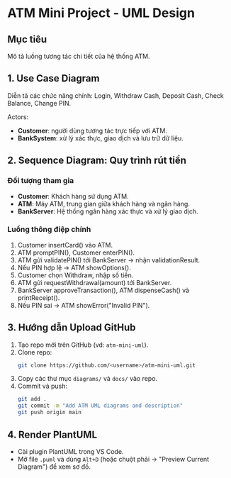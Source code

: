 # ATM Mini Project - UML Design

## Mục tiêu
Mô tả luồng tương tác chi tiết của hệ thống ATM.

## 1. Use Case Diagram
Diễn tả các chức năng chính: Login, Withdraw Cash, Deposit Cash, Check Balance, Change PIN.

Actors:
- **Customer**: người dùng tương tác trực tiếp với ATM.
- **BankSystem**: xử lý xác thực, giao dịch và lưu trữ dữ liệu.

## 2. Sequence Diagram: Quy trình rút tiền

### Đối tượng tham gia
- **Customer**: Khách hàng sử dụng ATM.
- **ATM**: Máy ATM, trung gian giữa khách hàng và ngân hàng.
- **BankServer**: Hệ thống ngân hàng xác thực và xử lý giao dịch.

### Luồng thông điệp chính
1. Customer insertCard() vào ATM.
2. ATM promptPIN(), Customer enterPIN().
3. ATM gửi validatePIN() tới BankServer → nhận validationResult.
4. Nếu PIN hợp lệ → ATM showOptions().
5. Customer chọn Withdraw, nhập số tiền.
6. ATM gửi requestWithdrawal(amount) tới BankServer.
7. BankServer approveTransaction(), ATM dispenseCash() và printReceipt().
8. Nếu PIN sai → ATM showError("Invalid PIN").

## 3. Hướng dẫn Upload GitHub
1. Tạo repo mới trên GitHub (vd: `atm-mini-uml`).
2. Clone repo:
   ```bash
   git clone https://github.com/<username>/atm-mini-uml.git
   ```
3. Copy các thư mục `diagrams/` và `docs/` vào repo.
4. Commit và push:
   ```bash
   git add .
   git commit -m "Add ATM UML diagrams and description"
   git push origin main
   ```

## 4. Render PlantUML
- Cài plugin PlantUML trong VS Code.
- Mở file `.puml` và dùng `Alt+D` (hoặc chuột phải → "Preview Current Diagram") để xem sơ đồ.
